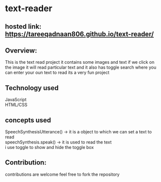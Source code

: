 # text-reader

## hosted link: https://tareeqadnaan806.github.io/text-reader/

## Overview:
This is the text read project it contains some images and text if we click on the image it will read particular text and it also has toggle search where you can enter your oun text to read its a very fun project 

## Technology used
JavaScript  
HTML/CSS  

## concepts used
SpeechSynthesisUtterance() -> it is a object to which we can set a text to read  
speechSynthesis.speak() -> it is used to read the text  
i use toggle to show and hide the toggle box

## Contribution:
contributions are welcome feel free to fork the repository
